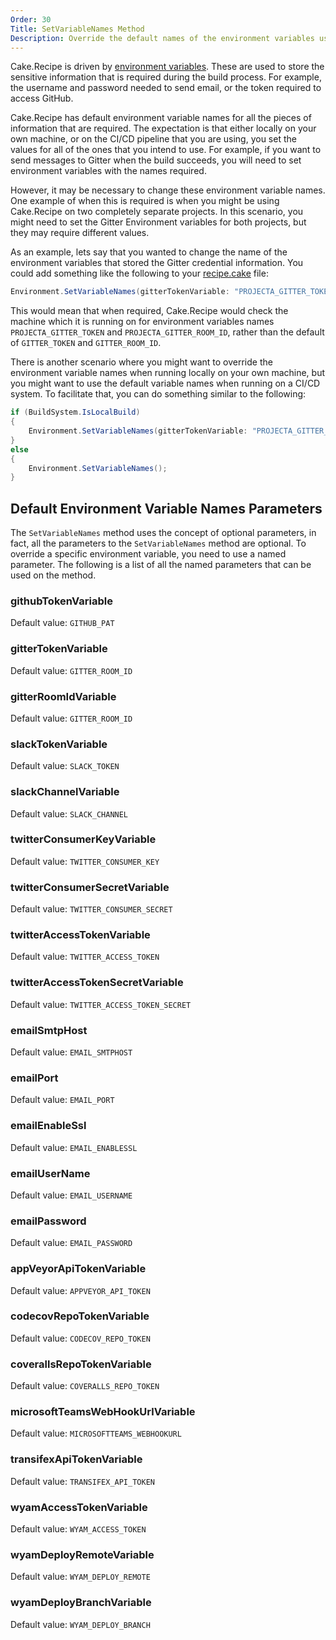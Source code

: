 ```yaml
---
Order: 30
Title: SetVariableNames Method
Description: Override the default names of the environment variables used by Cake.Recipe
---
```


Cake.Recipe is driven by [environment variables](./environment-variables).  These are used to store the sensitive information that is required during the build process.  For example, the username and password needed to send email, or the token required to access GitHub.

Cake.Recipe has default environment variable names for all the pieces of information that are required.  The expectation is that either locally on your own machine, or on the CI/CD pipeline that you are using, you set the values for all of the ones that you intend to use.  For example, if you want to send messages to Gitter when the build succeeds, you will need to set environment variables with the names required.

However, it may be necessary to change these environment variable names.  One example of when this is required is when you might be using Cake.Recipe on two completely separate projects.  In this scenario, you might need to set the Gitter Environment variables for both projects, but they may require different values.

As an example, lets say that you wanted to change the name of the environment variables that stored the Gitter credential information.  You could add something like the following to your [recipe.cake](./recipe-cake) file:

```csharp
Environment.SetVariableNames(gitterTokenVariable: "PROJECTA_GITTER_TOKEN", gitterRoomIdVariable: "PROJECTA_GITTER_ROOM_ID");
```

This would mean that when required, Cake.Recipe would check the machine which it is running on for environment variables names `PROJECTA_GITTER_TOKEN` and `PROJECTA_GITTER_ROOM_ID`, rather than the default of `GITTER_TOKEN` and `GITTER_ROOM_ID`.

There is another scenario where you might want to override the environment variable names when running locally on your own machine, but you might want to use the default variable names when running on a CI/CD system.  To facilitate that, you can do something similar to the following:

```csharp
if (BuildSystem.IsLocalBuild)
{
    Environment.SetVariableNames(gitterTokenVariable: "PROJECTA_GITTER_TOKEN", gitterRoomIdVariable: "PROJECTA_GITTER_ROOM_ID");
}
else
{
    Environment.SetVariableNames();
}
```

## Default Environment Variable Names Parameters

The `SetVariableNames` method uses the concept of optional parameters, in fact, all the parameters to the `SetVariableNames` method are optional.  To override a specific environment variable, you need to use a named parameter.  The following is a list of all the named parameters that can be used on the method.

### githubTokenVariable

Default value: `GITHUB_PAT`

### gitterTokenVariable

Default value: `GITTER_ROOM_ID`

### gitterRoomIdVariable

Default value: `GITTER_ROOM_ID`

### slackTokenVariable

Default value: `SLACK_TOKEN`

### slackChannelVariable

Default value: `SLACK_CHANNEL`

### twitterConsumerKeyVariable

Default value: `TWITTER_CONSUMER_KEY`

### twitterConsumerSecretVariable

Default value: `TWITTER_CONSUMER_SECRET`

### twitterAccessTokenVariable

Default value: `TWITTER_ACCESS_TOKEN`

### twitterAccessTokenSecretVariable

Default value: `TWITTER_ACCESS_TOKEN_SECRET`

### emailSmtpHost

Default value: `EMAIL_SMTPHOST`

### emailPort

Default value: `EMAIL_PORT`

### emailEnableSsl

Default value: `EMAIL_ENABLESSL`

### emailUserName

Default value: `EMAIL_USERNAME`

### emailPassword

Default value: `EMAIL_PASSWORD`

### appVeyorApiTokenVariable

Default value: `APPVEYOR_API_TOKEN`

### codecovRepoTokenVariable

Default value: `CODECOV_REPO_TOKEN`

### coverallsRepoTokenVariable

Default value: `COVERALLS_REPO_TOKEN`

### microsoftTeamsWebHookUrlVariable

Default value: `MICROSOFTTEAMS_WEBHOOKURL`

### transifexApiTokenVariable

Default value: `TRANSIFEX_API_TOKEN`

### wyamAccessTokenVariable

Default value: `WYAM_ACCESS_TOKEN`

### wyamDeployRemoteVariable

Default value: `WYAM_DEPLOY_REMOTE`

### wyamDeployBranchVariable

Default value: `WYAM_DEPLOY_BRANCH`
